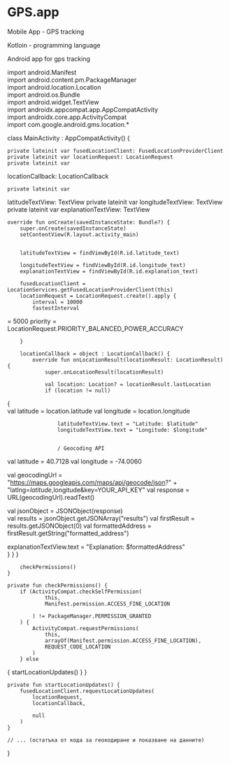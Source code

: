 # GPS.app
Mobile App - GPS tracking

Kotloin - programming language

Android app for gps tracking

import android.Manifest                               
import android.content.pm.PackageManager                    
import android.location.Location                          
import android.os.Bundle                                
import android.widget.TextView                         
import androidx.appcompat.app.AppCompatActivity             
import androidx.core.app.ActivityCompat              
import com.google.android.gms.location.*       

class MainActivity : AppCompatActivity() {

    private lateinit var fusedLocationClient: FusedLocationProviderClient               
    private lateinit var locationRequest: LocationRequest                               
    private lateinit var                                                                
 locationCallback: LocationCallback

    private lateinit var                                                               
 latitudeTextView: TextView
    private lateinit var longitudeTextView: TextView                                  
    private lateinit var explanationTextView: TextView                                  

    override fun onCreate(savedInstanceState: Bundle?) {                              
        super.onCreate(savedInstanceState)                                             
        setContentView(R.layout.activity_main)                                          


        latitudeTextView = findViewById(R.id.latitude_text)                           

        longitudeTextView = findViewById(R.id.longitude_text)
        explanationTextView = findViewById(R.id.explanation_text)                     

        fusedLocationClient = LocationServices.getFusedLocationProviderClient(this)          
        locationRequest = LocationRequest.create().apply {
            interval = 10000                                                                  
            fastestInterval                                                                    
 = 5000
            priority = LocationRequest.PRIORITY_BALANCED_POWER_ACCURACY                         

        }

        locationCallback = object : LocationCallback() {
            override fun onLocationResult(locationResult: LocationResult) {              
                super.onLocationResult(locationResult)   

                val location: Location? = locationResult.lastLocation                         
                if (location != null)                                                    
 {                                                                                           
                    val latitude = location.latitude
                    val longitude = location.longitude                                

                    latitudeTextView.text = "Latitude: $latitude"
                    longitudeTextView.text = "Longitude: $longitude"                 


                    / Geocoding API
val latitude = 40.7128
val longitude = -74.0060

val geocodingUrl = "https://maps.googleapis.com/maps/api/geocode/json?" +
        "latlng=$latitude,$longitude&key=YOUR_API_KEY"
val response = URL(geocodingUrl).readText()                                                 

val jsonObject = JSONObject(response)                                                        
val results = jsonObject.getJSONArray("results")
val firstResult = results.getJSONObject(0)
val formattedAddress = firstResult.getString("formatted_address")   

explanationTextView.text = "Explanation: $formattedAddress"                                 
                }
            }
        }

        checkPermissions()
    }

    private fun checkPermissions() {
        if (ActivityCompat.checkSelfPermission(                           
                this,
                Manifest.permission.ACCESS_FINE_LOCATION   

            ) != PackageManager.PERMISSION_GRANTED
        ) {
            ActivityCompat.requestPermissions(
                this,
                arrayOf(Manifest.permission.ACCESS_FINE_LOCATION),
                REQUEST_CODE_LOCATION
            )
        } else                                                    
 {
            startLocationUpdates()
        }
    }

    private fun startLocationUpdates() {                                        
        fusedLocationClient.requestLocationUpdates(
            locationRequest,
            locationCallback,   

            null
        )
    }

    // ... (остатъка от кода за геокодиране и показване на данните)
}
